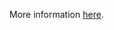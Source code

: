 More information [here](https://docs.bridgecrew.io/docs/ensure-alibaba-cloud-oss-bucket-is-not-accessible-to-public).
